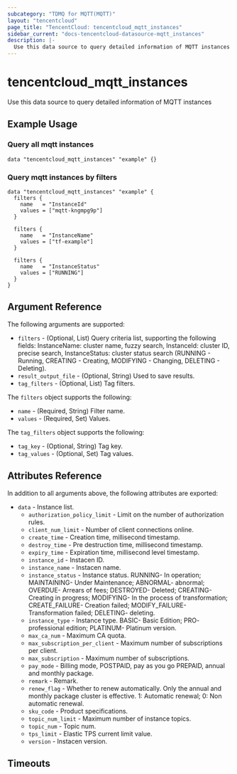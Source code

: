 ```yaml
---
subcategory: "TDMQ for MQTT(MQTT)"
layout: "tencentcloud"
page_title: "TencentCloud: tencentcloud_mqtt_instances"
sidebar_current: "docs-tencentcloud-datasource-mqtt_instances"
description: |-
  Use this data source to query detailed information of MQTT instances
---
```


# tencentcloud_mqtt_instances

Use this data source to query detailed information of MQTT instances

## Example Usage

### Query all mqtt instances

```hcl
data "tencentcloud_mqtt_instances" "example" {}
```

### Query mqtt instances by filters

```hcl
data "tencentcloud_mqtt_instances" "example" {
  filters {
    name   = "InstanceId"
    values = ["mqtt-kngmpg9p"]
  }

  filters {
    name   = "InstanceName"
    values = ["tf-example"]
  }

  filters {
    name   = "InstanceStatus"
    values = ["RUNNING"]
  }
}
```

## Argument Reference

The following arguments are supported:

* `filters` - (Optional, List) Query criteria list, supporting the following fields: InstanceName: cluster name, fuzzy search, InstanceId: cluster ID, precise search, InstanceStatus: cluster status search (RUNNING - Running, CREATING - Creating, MODIFYING - Changing, DELETING - Deleting).
* `result_output_file` - (Optional, String) Used to save results.
* `tag_filters` - (Optional, List) Tag filters.

The `filters` object supports the following:

* `name` - (Required, String) Filter name.
* `values` - (Required, Set) Values.

The `tag_filters` object supports the following:

* `tag_key` - (Optional, String) Tag key.
* `tag_values` - (Optional, Set) Tag values.

## Attributes Reference

In addition to all arguments above, the following attributes are exported:

* `data` - Instance list.
  * `authorization_policy_limit` - Limit on the number of authorization rules.
  * `client_num_limit` - Number of client connections online.
  * `create_time` - Creation time, millisecond timestamp.
  * `destroy_time` - Pre destruction time, millisecond timestamp.
  * `expiry_time` - Expiration time, millisecond level timestamp.
  * `instance_id` - Instacen ID.
  * `instance_name` - Instacen name.
  * `instance_status` - Instance status. RUNNING- In operation; MAINTAINING- Under Maintenance; ABNORMAL- abnormal; OVERDUE- Arrears of fees; DESTROYED- Deleted; CREATING- Creating in progress; MODIFYING- In the process of transformation; CREATE_FAILURE- Creation failed; MODIFY_FAILURE- Transformation failed; DELETING- deleting.
  * `instance_type` - Instance type. BASIC- Basic Edition; PRO- professional edition; PLATINUM- Platinum version.
  * `max_ca_num` - Maximum CA quota.
  * `max_subscription_per_client` - Maximum number of subscriptions per client.
  * `max_subscription` - Maximum number of subscriptions.
  * `pay_mode` - Billing mode, POSTPAID, pay as you go PREPAID, annual and monthly package.
  * `remark` - Remark.
  * `renew_flag` - Whether to renew automatically. Only the annual and monthly package cluster is effective. 1: Automatic renewal; 0: Non automatic renewal.
  * `sku_code` - Product specifications.
  * `topic_num_limit` - Maximum number of instance topics.
  * `topic_num` - Topic num.
  * `tps_limit` - Elastic TPS current limit value.
  * `version` - Instacen version.


## Timeouts

<no value>


